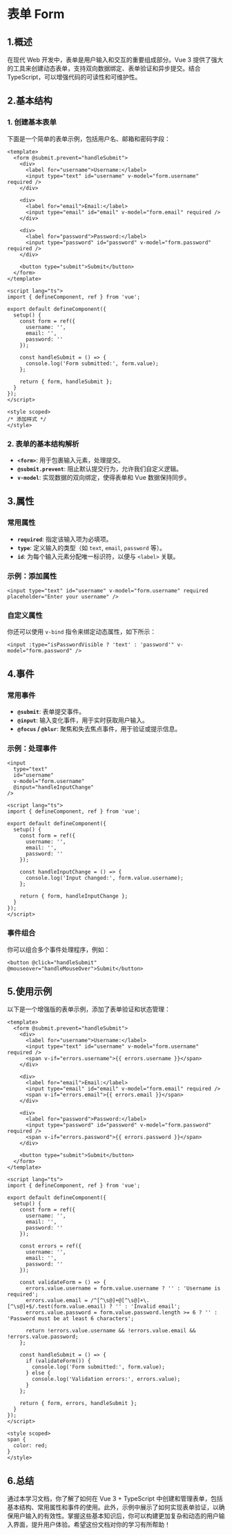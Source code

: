 # 表单 Form
## 1.概述

在现代 Web 开发中，表单是用户输入和交互的重要组成部分。Vue 3 提供了强大的工具来创建动态表单，支持双向数据绑定、表单验证和异步提交。结合 TypeScript，可以增强代码的可读性和可维护性。

## 2.基本结构

### 1. 创建基本表单

下面是一个简单的表单示例，包括用户名、邮箱和密码字段：

```vue
<template>
  <form @submit.prevent="handleSubmit">
    <div>
      <label for="username">Username:</label>
      <input type="text" id="username" v-model="form.username" required />
    </div>
    
    <div>
      <label for="email">Email:</label>
      <input type="email" id="email" v-model="form.email" required />
    </div>
    
    <div>
      <label for="password">Password:</label>
      <input type="password" id="password" v-model="form.password" required />
    </div>
    
    <button type="submit">Submit</button>
  </form>
</template>

<script lang="ts">
import { defineComponent, ref } from 'vue';

export default defineComponent({
  setup() {
    const form = ref({
      username: '',
      email: '',
      password: ''
    });

    const handleSubmit = () => {
      console.log('Form submitted:', form.value);
    };

    return { form, handleSubmit };
  }
});
</script>

<style scoped>
/* 添加样式 */
</style>
```

### 2. 表单的基本结构解析

- **`<form>`**: 用于包裹输入元素，处理提交。
- **`@submit.prevent`**: 阻止默认提交行为，允许我们自定义逻辑。
- **`v-model`**: 实现数据的双向绑定，使得表单和 Vue 数据保持同步。

## 3.属性

### 常用属性

- **`required`**: 指定该输入项为必填项。
- **`type`**: 定义输入的类型（如 `text`, `email`, `password` 等）。
- **`id`**: 为每个输入元素分配唯一标识符，以便与 `<label>` 关联。

### 示例：添加属性

```vue
<input type="text" id="username" v-model="form.username" required placeholder="Enter your username" />
```

### 自定义属性

你还可以使用 `v-bind` 指令来绑定动态属性，如下所示：

```vue
<input :type="isPasswordVisible ? 'text' : 'password'" v-model="form.password" />
```

## 4.事件

### 常用事件

- **`@submit`**: 表单提交事件。
- **`@input`**: 输入变化事件，用于实时获取用户输入。
- **`@focus` / `@blur`**: 聚焦和失去焦点事件，用于验证或提示信息。

### 示例：处理事件

```vue
<input
  type="text"
  id="username"
  v-model="form.username"
  @input="handleInputChange"
/>

<script lang="ts">
import { defineComponent, ref } from 'vue';

export default defineComponent({
  setup() {
    const form = ref({
      username: '',
      email: '',
      password: ''
    });

    const handleInputChange = () => {
      console.log('Input changed:', form.value.username);
    };

    return { form, handleInputChange };
  }
});
</script>
```

### 事件组合

你可以组合多个事件处理程序，例如：

```vue
<button @click="handleSubmit" @mouseover="handleMouseOver">Submit</button>
```

## 5.使用示例

以下是一个增强版的表单示例，添加了表单验证和状态管理：

```vue
<template>
  <form @submit.prevent="handleSubmit">
    <div>
      <label for="username">Username:</label>
      <input type="text" id="username" v-model="form.username" required />
      <span v-if="errors.username">{{ errors.username }}</span>
    </div>
    
    <div>
      <label for="email">Email:</label>
      <input type="email" id="email" v-model="form.email" required />
      <span v-if="errors.email">{{ errors.email }}</span>
    </div>
    
    <div>
      <label for="password">Password:</label>
      <input type="password" id="password" v-model="form.password" required />
      <span v-if="errors.password">{{ errors.password }}</span>
    </div>
    
    <button type="submit">Submit</button>
  </form>
</template>

<script lang="ts">
import { defineComponent, ref } from 'vue';

export default defineComponent({
  setup() {
    const form = ref({
      username: '',
      email: '',
      password: ''
    });
    
    const errors = ref({
      username: '',
      email: '',
      password: ''
    });

    const validateForm = () => {
      errors.value.username = form.value.username ? '' : 'Username is required';
      errors.value.email = /^[^\s@]+@[^\s@]+\.[^\s@]+$/.test(form.value.email) ? '' : 'Invalid email';
      errors.value.password = form.value.password.length >= 6 ? '' : 'Password must be at least 6 characters';
      
      return !errors.value.username && !errors.value.email && !errors.value.password;
    };

    const handleSubmit = () => {
      if (validateForm()) {
        console.log('Form submitted:', form.value);
      } else {
        console.log('Validation errors:', errors.value);
      }
    };

    return { form, errors, handleSubmit };
  }
});
</script>

<style scoped>
span {
  color: red;
}
</style>
```

## 6.总结

通过本学习文档，你了解了如何在 Vue 3 + TypeScript 中创建和管理表单，包括基本结构、常用属性和事件的使用。此外，示例中展示了如何实现表单验证，以确保用户输入的有效性。掌握这些基本知识后，你可以构建更加复杂和动态的用户输入界面，提升用户体验。希望这份文档对你的学习有所帮助！